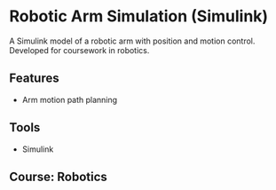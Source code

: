 # Robotic Arm Simulation (Simulink)

A Simulink model of a robotic arm with position and motion control. Developed for coursework in robotics.

## Features
- Arm motion path planning

## Tools
- Simulink

## Course: Robotics
